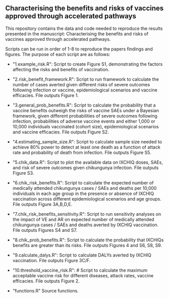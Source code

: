 ## Characterising the benefits and risks of vaccines approved through accelerated pathways

This repository contains the data and code needed to reproduce the results presented in the manuscript: Characterising the benefits and risks of vaccines approved through accelerated pathways.


Scripts can be run in order of 1-8 to reproduce the papers findings and figures. The purpose of each script are as follows: 

* "1.example_risk.R": Script to create Figure S1, demonstrating the factors affecting the risks and benefits of vaccination. 
* "2.risk_benefit_framework.R": Script to run framework to calculate the number of cases averted given different risks of severe outcomes following infection or vaccine, epidemiological scenarios and vaccine efficacies. File outputs Figure 1. 
* "3.general_prob_benefits.R": Script to calculate the probability that a vaccine benefits outweigh the risks of vaccine SAEs under a Bayesian framework, given different probabilities of severe outcomes following infection, probabilities of adverse vaccine events and either 1,000 or 10,000 individuals vaccinated (cohort size), epidemiological scenarios and vaccine efficacies. File outputs Figure S2. 
* "4.estimating_sample_size.R": Script to calculate sample size needed to achieve 80% power to detect at least one death as a function of attack rate and probability of death from infection. File outputs Figure S5. 
* "5.chik_data.R": Script to plot the available data on IXCHIQ doses, SAEs, and risk of severe outcomes given chikungunya infection. File outputs Figure S3. 
* "6.chik_risk_benefits.R": Script to calculate the expected number of medically attended chikungunya cases / SAEs and deaths per 10,000 individuals in each age group in the presence or absence of IXCHIQ vaccination across different epidemiological scenarios and age groups. File outputs Figure 3A,B,D,E.
* "7.chik_risk_benefits_sensitivity.R": Script to run sensitivity analyses on the impact of VE and AR on expected number of medically attended chikungunya cases / SAEs and deaths averted by IXCHIQ vaccination. File outputs Figures S4 and S7. 
* "8.chik_prob_benefits.R": Script to calculate the probability that IXCHIQs benefits are greater than its risks. File outputs Figures 4 and S6, S8, S9. 
* "9.calculate_dalys.R": Script to calculate DALYs averted by IXCHIQ vaccination. File outputs Figure 3C/F.
* "10.threshold_vaccine_risk.R": # Script to calculate the maximum acceptable vaccine risk for different diseases, attack rates, vaccine efficacies. File outputs Figure 2.

* "functions.R" Source functions. 